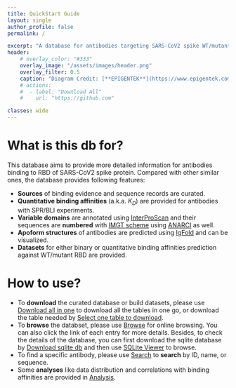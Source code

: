 ```yaml
---
title: QuickStart Guide
layout: single
author_profile: false
permalink: /

excerpt: "A database for antibodies targeting SARS-CoV2 spike WT/mutant RBD."
header: 
    # overlay_color: "#333"
    overlay_image: "/assets/images/header.png"
    overlay_filter: 0.5
    caption: "Diagram Credit: [**EPIGENTEK**](https://www.epigentek.com/)"
    # actions:
    #  - label: "Download All"
    #    url: "https://github.com"

classes: wide
---
```

# What is this db for?
This database aims to provide more detailed information for antibodies binding to RBD of SARS-CoV2 spike protein. Compared with other similar ones, the database provides following features:
- **Sources** of binding evidence and sequence records are curated.
- **Quantitative binding affinities** (a.k.a. *K<sub>D</sub>*) are provided for antibodies with SPR/BLI experiments.
- **Variable domains** are annotated using [InterProScan][interproscan] and their sequences are **numbered** with [IMGT scheme][imgt] using [ANARCI][anarci] as well.
- **Apoform structures** of antibodies are predicted using [IgFold][igfold] and can be visualized.
- **Datasets** for either binary or quantitative binding affinities prediction against WT/mutant RBD are provided.

# How to use?
- To **download** the curated database or build datasets, please use [Download all in one][download-all] to download all the tables in one go, or download the table needed by [Select one table to download][download-one].
- To **browse** the databset, please use [Browse][browse] for online browsing. You can also click the link of each entry for more details. Besides, to check the details of the database, you can first download the sqlite database by [Download sqlite db][download-sqlite] and then use [SQLite Viewer][sqlite-viewer] to browse.
- To find a specific antibody, please use [Search][search] to **search** by ID, name, or sequence.
- Some **analyses** like data distribution and correlations with binding affinities are provided in [Analysis][analysis].

<!-- Reference links -->
[anarci]: <https://opig.stats.ox.ac.uk/webapps/sabdab-sabpred/sabpred/anarci/>
[interproscan]: <https://www.ebi.ac.uk/interpro/about/interproscan/>
[igfold]: <https://github.com/Graylab/IgFold>
[imgt]: <https://www.imgt.org/IMGTScientificChart/Numbering/IMGTcorrespondence.html>
[download-all]: <download/#download-all>
[download-one]: <download/#download-one>
[download-sqlite]: <[assets/db/collected_0919.db]>
[browse]: <browse/>
[sqlite-viewer]: <http://inloop.github.io/sqlite-viewer>
[search]: <search/>
[analysis]: <analysis/>
